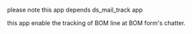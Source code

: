   please note this app depends ds_mail_track app

  this app enable the tracking of BOM line at BOM form's chatter.
